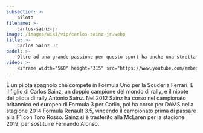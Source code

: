 ```yaml
---
subsection: >-
    pilota
filename: >-
    carlos-sainz-jr
image: /images/wiki/vip/carlos-sainz-jr.webp
title: >-
    Carlos Sainz Jr
padel: >-
    Oltre ad una grande passione per questo sport ha anche una stretta amicizia con il campione Paquito Navarro, i due infatti giocano spesso insieme, anche solo per divertimento.
video: >-
    <iframe width="560" height="315" src="https://www.youtube.com/embed/kLaPK2DkVC4" title="YouTube video player" frameborder="0" allow="accelerometer; autoplay; clipboard-write; encrypted-media; gyroscope; picture-in-picture" allowfullscreen></iframe>
---
```

È un pilota spagnolo che compete in Formula Uno per la Scuderia Ferrari. È il figlio di Carlos Sainz, un doppio campione del mondo di rally, e il nipote del pilota di rally Antonio Sainz. Nel 2012 Sainz ha corso nel campionato britannico ed europeo di Formula 3 per Carlin, poi ha corso per DAMS nella stagione 2014 Formula Renault 3.5, vincendo il campionato prima di passare alla F1 con Toro Rosso. Sainz si è trasferito alla McLaren per la stagione 2019, per sostituire Fernando Alonso.